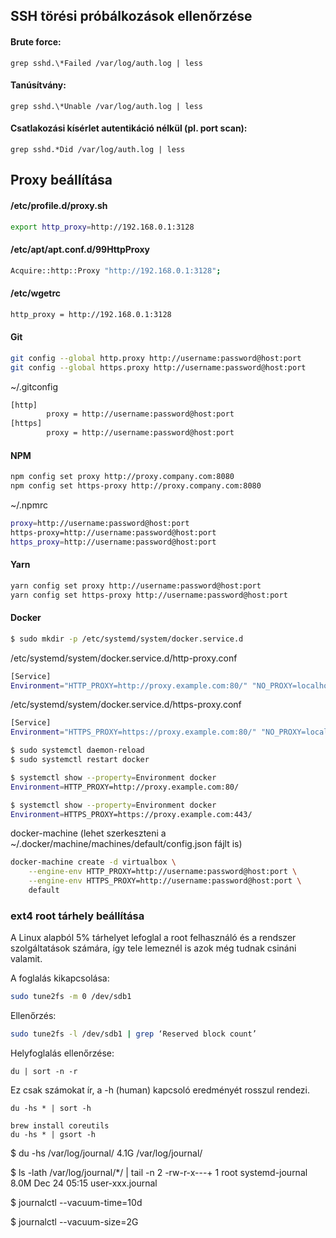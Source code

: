 ## SSH törési próbálkozások ellenőrzése

#### Brute force:
```
grep sshd.\*Failed /var/log/auth.log | less
```

#### Tanúsítvány:
```
grep sshd.\*Unable /var/log/auth.log | less
```

#### Csatlakozási kísérlet autentikáció nélkül (pl. port scan):
```
grep sshd.*Did /var/log/auth.log | less
```

## Proxy beállítása
#### /etc/profile.d/proxy.sh  
```bash
export http_proxy=http://192.168.0.1:3128
```

#### /etc/apt/apt.conf.d/99HttpProxy
```bash
Acquire::http::Proxy "http://192.168.0.1:3128";
```

#### /etc/wgetrc
```bash
http_proxy = http://192.168.0.1:3128
```

#### Git
```bash
git config --global http.proxy http://username:password@host:port
git config --global https.proxy http://username:password@host:port
```

~/.gitconfig
```bash
[http]
        proxy = http://username:password@host:port
[https]
        proxy = http://username:password@host:port
```

#### NPM
```bash
npm config set proxy http://proxy.company.com:8080
npm config set https-proxy http://proxy.company.com:8080
```

~/.npmrc
```bash
proxy=http://username:password@host:port
https-proxy=http://username:password@host:port
https_proxy=http://username:password@host:port
```

#### Yarn
```bash
yarn config set proxy http://username:password@host:port
yarn config set https-proxy http://username:password@host:port
```

#### Docker
```bash
$ sudo mkdir -p /etc/systemd/system/docker.service.d
```
/etc/systemd/system/docker.service.d/http-proxy.conf  
```bash
[Service]
Environment="HTTP_PROXY=http://proxy.example.com:80/" "NO_PROXY=localhost,127.0.0.1,docker-registry.somecorporation.com"
```

/etc/systemd/system/docker.service.d/https-proxy.conf  
```bash
[Service]
Environment="HTTPS_PROXY=https://proxy.example.com:80/" "NO_PROXY=localhost,127.0.0.1,docker-registry.somecorporation.com"
```

```bash
$ sudo systemctl daemon-reload
$ sudo systemctl restart docker

$ systemctl show --property=Environment docker
Environment=HTTP_PROXY=http://proxy.example.com:80/

$ systemctl show --property=Environment docker
Environment=HTTPS_PROXY=https://proxy.example.com:443/
```

docker-machine (lehet szerkeszteni a ~/.docker/machine/machines/default/config.json fájlt is)
```bash
docker-machine create -d virtualbox \
    --engine-env HTTP_PROXY=http://username:password@host:port \
    --engine-env HTTPS_PROXY=http://username:password@host:port \
    default
```


### ext4 root tárhely beállítása
A Linux alapból 5% tárhelyet lefoglal a root felhasználó és a rendszer szolgáltatások
számára, így tele lemeznél is azok még tudnak csináni valamit.

A foglalás kikapcsolása:
```bash
sudo tune2fs -m 0 /dev/sdb1
```

Ellenőrzés:
```bash
sudo tune2fs -l /dev/sdb1 | grep ‘Reserved block count’
```

Helyfoglalás ellenőrzése:
```
du | sort -n -r 
```
Ez csak számokat ír, a -h (human) kapcsoló eredményét rosszul rendezi.

```
du -hs * | sort -h
```
```
brew install coreutils
du -hs * | gsort -h
```

$ du -hs /var/log/journal/
4.1G    /var/log/journal/

$ ls -lath /var/log/journal/*/ | tail -n 2
-rw-r-x---+ 1 root systemd-journal 8.0M Dec 24 05:15 user-xxx.journal

$ journalctl --vacuum-time=10d

$ journalctl --vacuum-size=2G